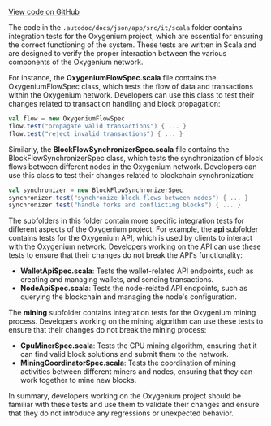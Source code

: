 [View code on GitHub](https://github.com/oxygenium/oxygenium/.autodoc/docs/json/app/src/it)

The code in the `.autodoc/docs/json/app/src/it/scala` folder contains integration tests for the Oxygenium project, which are essential for ensuring the correct functioning of the system. These tests are written in Scala and are designed to verify the proper interaction between the various components of the Oxygenium network.

For instance, the **OxygeniumFlowSpec.scala** file contains the OxygeniumFlowSpec class, which tests the flow of data and transactions within the Oxygenium network. Developers can use this class to test their changes related to transaction handling and block propagation:

```scala
val flow = new OxygeniumFlowSpec
flow.test("propagate valid transactions") { ... }
flow.test("reject invalid transactions") { ... }
```

Similarly, the **BlockFlowSynchronizerSpec.scala** file contains the BlockFlowSynchronizerSpec class, which tests the synchronization of block flows between different nodes in the Oxygenium network. Developers can use this class to test their changes related to blockchain synchronization:

```scala
val synchronizer = new BlockFlowSynchronizerSpec
synchronizer.test("synchronize block flows between nodes") { ... }
synchronizer.test("handle forks and conflicting blocks") { ... }
```

The subfolders in this folder contain more specific integration tests for different aspects of the Oxygenium project. For example, the **api** subfolder contains tests for the Oxygenium API, which is used by clients to interact with the Oxygenium network. Developers working on the API can use these tests to ensure that their changes do not break the API's functionality:

- **WalletApiSpec.scala**: Tests the wallet-related API endpoints, such as creating and managing wallets, and sending transactions.
- **NodeApiSpec.scala**: Tests the node-related API endpoints, such as querying the blockchain and managing the node's configuration.

The **mining** subfolder contains integration tests for the Oxygenium mining process. Developers working on the mining algorithm can use these tests to ensure that their changes do not break the mining process:

- **CpuMinerSpec.scala**: Tests the CPU mining algorithm, ensuring that it can find valid block solutions and submit them to the network.
- **MiningCoordinatorSpec.scala**: Tests the coordination of mining activities between different miners and nodes, ensuring that they can work together to mine new blocks.

In summary, developers working on the Oxygenium project should be familiar with these tests and use them to validate their changes and ensure that they do not introduce any regressions or unexpected behavior.
